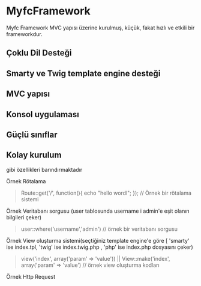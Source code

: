 # MyfcFramework
Myfc Framework MVC yapısı üzerine kurulmuş, küçük, fakat hızlı ve etkili bir frameworkdur.

## Çoklu Dil Desteği
## Smarty ve Twig template engine desteği
## MVC yapısı
## Konsol uygulaması
## Güçlü sınıflar
## Kolay kurulum


gibi özellikleri barındırmaktadır

Örnek Rötalama
> Route::get('/', function(){ echo "hello wordl"; }); // Örnek bir rötalama sistemi

Örnek Veritabanı sorgusu (user tablosunda username i admin'e eşit olanın bilgileri çeker)
> user::where('username','admin') // örnek bir veritabanı sorgusu

Örnek View oluşturma sistemi(seçtiğiniz template engine'e göre [ 'smarty' ise index.tpl, 'twig' ise index.twig.php , 'php' ise index.php dosyasını çeker) 
> view('index', array('param' => 'value')) || View::make('index', array('param' => 'value') // örnek view oluşturma kodları

Örnek Http Request

















